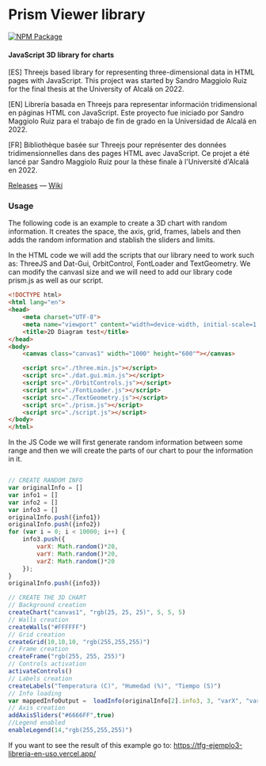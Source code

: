 # Prism Viewer library
[![NPM Package][npm]][npm-url]

#### JavaScript 3D library for charts ####
[ES] Threejs based library for representing three-dimensional data in HTML pages with JavaScript. This project was started by Sandro Maggiolo Ruiz for the final thesis at the University of Alcalá on 2022.

[EN] Librería basada en Threejs para representar información tridimensional en páginas HTML con JavaScript. Este proyecto fue iniciado por Sandro Maggiolo Ruiz para el trabajo de fin de grado en la Universidad de Alcalá en 2022.

[FR] Bibliothèque basée sur Threejs pour représenter des données tridimensionnelles dans des pages HTML avec JavaScript. Ce projet a été lancé par Sandro Maggiolo Ruiz pour la thèse finale à l'Université d'Alcalá en 2022.

[Releases](https://github.com/SandroMaggiolo/prismviewer/releases) &mdash;
[Wiki](https://github.com/SandroMaggiolo/prismviewer/wiki)

### Usage ###
The following code is an example to create a 3D chart with random information. It creates the space, the axis, grid, frames, labels and then adds the random information and stablish the sliders and limits.

In the HTML code we will add the scripts that our library need to work such as: ThreeJS and Dat-Gui, OrbitControl, FontLoader and TextGeometry. We can modify the canvasl size and we will need to add our library code prism.js as well as our script.

```html
<!DOCTYPE html>
<html lang="en">
<head>
    <meta charset="UTF-8">
    <meta name="viewport" content="width=device-width, initial-scale=1.0">
    <title>2D Diagram test</title>
</head>
<body>
    <canvas class="canvas1" width="1000" height="600""></canvas>

    <script src="./three.min.js"></script>
    <script src="./dat.gui.min.js"></script>
    <script src="./OrbitControls.js"></script>
    <script src="./FontLoader.js"></script>
    <script src="./TextGeometry.js"></script>
    <script src="./prism.js"></script>
    <script src="./script.js"></script>
</body>
</html>

```

In the JS Code we will first generate random information between some range and then we will create the parts of our chart to pour the information in it.

```javascript

// CREATE RANDOM INFO
var originalInfo = []
var info1 = []
var info2 = []
var info3 = []
originalInfo.push({info1})
originalInfo.push({info2})
for (var i = 0; i < 10000; i++) {
    info3.push({
        varX: Math.random()*20,
        varY: Math.random()*20,
        varZ: Math.random()*20
    });
}
originalInfo.push({info3})

// CREATE THE 3D CHART
// Background creation
createChart("canvas1", "rgb(25, 25, 25)", 5, 5, 5)
// Walls creation
createWalls("#FFFFFF")
// Grid creation
createGrid(10,10,10, "rgb(255,255,255)")
// Frame creation
createFrame("rgb(255, 255, 255)")
// Controls activation
activateControls()
// Labels creation
createLabels("Temperatura (C)", "Humedad (%)", "Tiempo (S)")
// Info loading
var mappedInfoOutput =  loadInfo(originalInfo[2].info3, 3, "varX", "varY", "varZ", "rgb(212, 127, 30)", 50, "rgb(255,255,255)")
// Axis creation
addAxisSliders("#6666FF",true)
//Legend enabled
enableLegend(14,"rgb(255,255,255)")
```

If you want to see the result of this example go to: https://tfg-ejemplo3-libreria-en-uso.vercel.app/

[npm]: https://img.shields.io/npm/v/three
[npm-url]: https://www.npmjs.com/